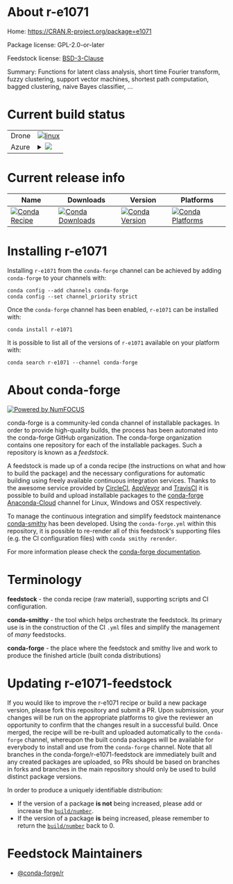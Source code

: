 About r-e1071
=============

Home: https://CRAN.R-project.org/package=e1071

Package license: GPL-2.0-or-later

Feedstock license: [BSD-3-Clause](https://github.com/conda-forge/r-e1071-feedstock/blob/master/LICENSE.txt)

Summary: Functions for latent class analysis, short time Fourier transform, fuzzy clustering, support vector machines, shortest path computation, bagged clustering, naive Bayes classifier, ...

Current build status
====================


<table><tr>
    <td>Drone</td>
    <td>
      <a href="https://cloud.drone.io/conda-forge/r-e1071-feedstock">
        <img alt="linux" src="https://img.shields.io/drone/build/conda-forge/r-e1071-feedstock/master.svg?label=Linux">
      </a>
    </td>
  </tr>
    
  <tr>
    <td>Azure</td>
    <td>
      <details>
        <summary>
          <a href="https://dev.azure.com/conda-forge/feedstock-builds/_build/latest?definitionId=1098&branchName=master">
            <img src="https://dev.azure.com/conda-forge/feedstock-builds/_apis/build/status/r-e1071-feedstock?branchName=master">
          </a>
        </summary>
        <table>
          <thead><tr><th>Variant</th><th>Status</th></tr></thead>
          <tbody><tr>
              <td>linux_64_r_base3.6</td>
              <td>
                <a href="https://dev.azure.com/conda-forge/feedstock-builds/_build/latest?definitionId=1098&branchName=master">
                  <img src="https://dev.azure.com/conda-forge/feedstock-builds/_apis/build/status/r-e1071-feedstock?branchName=master&jobName=linux&configuration=linux_64_r_base3.6" alt="variant">
                </a>
              </td>
            </tr><tr>
              <td>linux_64_r_base4.0</td>
              <td>
                <a href="https://dev.azure.com/conda-forge/feedstock-builds/_build/latest?definitionId=1098&branchName=master">
                  <img src="https://dev.azure.com/conda-forge/feedstock-builds/_apis/build/status/r-e1071-feedstock?branchName=master&jobName=linux&configuration=linux_64_r_base4.0" alt="variant">
                </a>
              </td>
            </tr><tr>
              <td>linux_aarch64_r_base3.6</td>
              <td>
                <a href="https://dev.azure.com/conda-forge/feedstock-builds/_build/latest?definitionId=1098&branchName=master">
                  <img src="https://dev.azure.com/conda-forge/feedstock-builds/_apis/build/status/r-e1071-feedstock?branchName=master&jobName=linux&configuration=linux_aarch64_r_base3.6" alt="variant">
                </a>
              </td>
            </tr><tr>
              <td>linux_aarch64_r_base4.0</td>
              <td>
                <a href="https://dev.azure.com/conda-forge/feedstock-builds/_build/latest?definitionId=1098&branchName=master">
                  <img src="https://dev.azure.com/conda-forge/feedstock-builds/_apis/build/status/r-e1071-feedstock?branchName=master&jobName=linux&configuration=linux_aarch64_r_base4.0" alt="variant">
                </a>
              </td>
            </tr><tr>
              <td>linux_ppc64le_r_base3.6</td>
              <td>
                <a href="https://dev.azure.com/conda-forge/feedstock-builds/_build/latest?definitionId=1098&branchName=master">
                  <img src="https://dev.azure.com/conda-forge/feedstock-builds/_apis/build/status/r-e1071-feedstock?branchName=master&jobName=linux&configuration=linux_ppc64le_r_base3.6" alt="variant">
                </a>
              </td>
            </tr><tr>
              <td>linux_ppc64le_r_base4.0</td>
              <td>
                <a href="https://dev.azure.com/conda-forge/feedstock-builds/_build/latest?definitionId=1098&branchName=master">
                  <img src="https://dev.azure.com/conda-forge/feedstock-builds/_apis/build/status/r-e1071-feedstock?branchName=master&jobName=linux&configuration=linux_ppc64le_r_base4.0" alt="variant">
                </a>
              </td>
            </tr><tr>
              <td>osx_64_r_base3.6</td>
              <td>
                <a href="https://dev.azure.com/conda-forge/feedstock-builds/_build/latest?definitionId=1098&branchName=master">
                  <img src="https://dev.azure.com/conda-forge/feedstock-builds/_apis/build/status/r-e1071-feedstock?branchName=master&jobName=osx&configuration=osx_64_r_base3.6" alt="variant">
                </a>
              </td>
            </tr><tr>
              <td>osx_64_r_base4.0</td>
              <td>
                <a href="https://dev.azure.com/conda-forge/feedstock-builds/_build/latest?definitionId=1098&branchName=master">
                  <img src="https://dev.azure.com/conda-forge/feedstock-builds/_apis/build/status/r-e1071-feedstock?branchName=master&jobName=osx&configuration=osx_64_r_base4.0" alt="variant">
                </a>
              </td>
            </tr><tr>
              <td>win_64_r_base3.6</td>
              <td>
                <a href="https://dev.azure.com/conda-forge/feedstock-builds/_build/latest?definitionId=1098&branchName=master">
                  <img src="https://dev.azure.com/conda-forge/feedstock-builds/_apis/build/status/r-e1071-feedstock?branchName=master&jobName=win&configuration=win_64_r_base3.6" alt="variant">
                </a>
              </td>
            </tr><tr>
              <td>win_64_r_base4.0</td>
              <td>
                <a href="https://dev.azure.com/conda-forge/feedstock-builds/_build/latest?definitionId=1098&branchName=master">
                  <img src="https://dev.azure.com/conda-forge/feedstock-builds/_apis/build/status/r-e1071-feedstock?branchName=master&jobName=win&configuration=win_64_r_base4.0" alt="variant">
                </a>
              </td>
            </tr>
          </tbody>
        </table>
      </details>
    </td>
  </tr>
</table>

Current release info
====================

| Name | Downloads | Version | Platforms |
| --- | --- | --- | --- |
| [![Conda Recipe](https://img.shields.io/badge/recipe-r--e1071-green.svg)](https://anaconda.org/conda-forge/r-e1071) | [![Conda Downloads](https://img.shields.io/conda/dn/conda-forge/r-e1071.svg)](https://anaconda.org/conda-forge/r-e1071) | [![Conda Version](https://img.shields.io/conda/vn/conda-forge/r-e1071.svg)](https://anaconda.org/conda-forge/r-e1071) | [![Conda Platforms](https://img.shields.io/conda/pn/conda-forge/r-e1071.svg)](https://anaconda.org/conda-forge/r-e1071) |

Installing r-e1071
==================

Installing `r-e1071` from the `conda-forge` channel can be achieved by adding `conda-forge` to your channels with:

```
conda config --add channels conda-forge
conda config --set channel_priority strict
```

Once the `conda-forge` channel has been enabled, `r-e1071` can be installed with:

```
conda install r-e1071
```

It is possible to list all of the versions of `r-e1071` available on your platform with:

```
conda search r-e1071 --channel conda-forge
```


About conda-forge
=================

[![Powered by NumFOCUS](https://img.shields.io/badge/powered%20by-NumFOCUS-orange.svg?style=flat&colorA=E1523D&colorB=007D8A)](http://numfocus.org)

conda-forge is a community-led conda channel of installable packages.
In order to provide high-quality builds, the process has been automated into the
conda-forge GitHub organization. The conda-forge organization contains one repository
for each of the installable packages. Such a repository is known as a *feedstock*.

A feedstock is made up of a conda recipe (the instructions on what and how to build
the package) and the necessary configurations for automatic building using freely
available continuous integration services. Thanks to the awesome service provided by
[CircleCI](https://circleci.com/), [AppVeyor](https://www.appveyor.com/)
and [TravisCI](https://travis-ci.com/) it is possible to build and upload installable
packages to the [conda-forge](https://anaconda.org/conda-forge)
[Anaconda-Cloud](https://anaconda.org/) channel for Linux, Windows and OSX respectively.

To manage the continuous integration and simplify feedstock maintenance
[conda-smithy](https://github.com/conda-forge/conda-smithy) has been developed.
Using the ``conda-forge.yml`` within this repository, it is possible to re-render all of
this feedstock's supporting files (e.g. the CI configuration files) with ``conda smithy rerender``.

For more information please check the [conda-forge documentation](https://conda-forge.org/docs/).

Terminology
===========

**feedstock** - the conda recipe (raw material), supporting scripts and CI configuration.

**conda-smithy** - the tool which helps orchestrate the feedstock.
                   Its primary use is in the construction of the CI ``.yml`` files
                   and simplify the management of *many* feedstocks.

**conda-forge** - the place where the feedstock and smithy live and work to
                  produce the finished article (built conda distributions)


Updating r-e1071-feedstock
==========================

If you would like to improve the r-e1071 recipe or build a new
package version, please fork this repository and submit a PR. Upon submission,
your changes will be run on the appropriate platforms to give the reviewer an
opportunity to confirm that the changes result in a successful build. Once
merged, the recipe will be re-built and uploaded automatically to the
`conda-forge` channel, whereupon the built conda packages will be available for
everybody to install and use from the `conda-forge` channel.
Note that all branches in the conda-forge/r-e1071-feedstock are
immediately built and any created packages are uploaded, so PRs should be based
on branches in forks and branches in the main repository should only be used to
build distinct package versions.

In order to produce a uniquely identifiable distribution:
 * If the version of a package **is not** being increased, please add or increase
   the [``build/number``](https://docs.conda.io/projects/conda-build/en/latest/resources/define-metadata.html#build-number-and-string).
 * If the version of a package **is** being increased, please remember to return
   the [``build/number``](https://docs.conda.io/projects/conda-build/en/latest/resources/define-metadata.html#build-number-and-string)
   back to 0.

Feedstock Maintainers
=====================

* [@conda-forge/r](https://github.com/conda-forge/r/)

